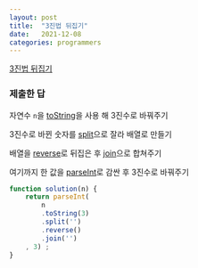 ```yaml
---
layout: post
title:  "3진법 뒤집기"
date:   2021-12-08
categories: programmers
---
```


[3진법 뒤집기](https://programmers.co.kr/learn/courses/30/lessons/68935?language=javascript)

### 제출한 답

자연수 `n`을 [toString](https://developer.mozilla.org/ko/docs/Web/JavaScript/Reference/Global_Objects/Object/toString)을 사용 해 3진수로 바꿔주기

3진수로 바뀐 숫자를 [split](https://developer.mozilla.org/ko/docs/Web/JavaScript/Reference/Global_Objects/String/split)으로 잘라 배열로 만들기

배열을 [reverse](https://developer.mozilla.org/ko/docs/Web/JavaScript/Reference/Global_Objects/Array/reverse)로 뒤집은 후 [join](https://developer.mozilla.org/ko/docs/Web/JavaScript/Reference/Global_Objects/Array/join)으로 합쳐주기

여기까지 한 값을 [parseInt](https://developer.mozilla.org/ko/docs/Web/JavaScript/Reference/Global_Objects/parseInt)로 감싼 후 3진수로 바꿔주기

```js
function solution(n) {
    return parseInt(
        n
        .toString(3)
        .split('')
        .reverse()
        .join('')
    , 3) ;
}
```